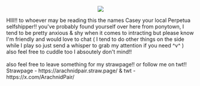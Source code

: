 <p align="center">
<img src="https://pouch.jumpshare.com/preview/dTrr2-vOQXWny3KjbcqNqq1SHnJfARXsSivmeBwipAgmbdLQn3pOTV8HeFeMWSmGOULz2vK65XMszq-o739eI8XvWSL9EovTgIoaIEKDIbY"/>
</p>
HIII!! to whoever may be reading this the names Casey your local Perpetua selfshipper!!
you've probably found yourself over here from ponytown, I tend to be pretty anxious & shy when it comes to intracting but please know I'm friendly and would love to chat ( I tend to do other things on the side while I play so just send a whisper to grab my attention if you need ^v^ ) also feel free to cuddle too I absoutely don't mind!!
<br/><br/>
also feel free to leave something for my strawpage!! or follow me on twt!!
<br/>
Strawpage - https://arachnidpair.straw.page/ & twt - https://x.com/ArachnidPair/ 
